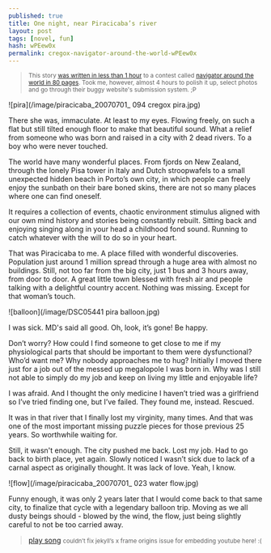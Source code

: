 ```yaml
---
published: true
title: One night, near Piracicaba’s river
layout: post
tags: [novel, fun]
hash: wPEew0x
permalink: cregox-navigator-around-the-world-wPEew0x
---
```


> <small>This story [was written in less than 1 hour](https://github.com/cauerego/cauerego.github.io/blob/master/_posts/2015-12-31-cregox-navigator-around-the-world.markdown) to a contest called [navigator around the world in 80 pages](http://navigatoraroundtheworld.com/). Took me, however, almost 4 hours to polish it up, select photos and go through their buggy website's submission system. ;P</small>

![pira](/image/piracicaba_20070701_ 094 cregox pira.jpg)

There she was, immaculate. At least to my eyes. Flowing freely, on such a flat but still tilted enough floor to make that beautiful sound. What a relief from someone who was born and raised in a city with 2 dead rivers. To a boy who were never touched.

The world have many wonderful places. From fjords on New Zealand, through the lonely Pisa tower in Italy and Dutch stroopwafels to a small unexpected hidden beach in Porto’s own city, in which people can freely enjoy the sunbath on their bare boned skins, there are not so many places where one can find oneself.

It requires a collection of events, chaotic environment stimulus aligned with our own mind history and stories being constantly rebuilt. Sitting back and enjoying singing along in your head a childhood fond sound. Running to catch whatever with the will to do so in your heart.

That was Piracicaba to me. A place filled with wonderful discoveries. Population just around  1 million spread through a huge area with almost no buildings. Still, not too far from the big city, just 1 bus and 3 hours away, from door to door. A great little town blessed with fresh air and people talking with a delightful country accent. Nothing was missing. Except for that woman’s touch.

![balloon](/image/DSC05441 pira balloon.jpg)

I was sick. MD's said all good. Oh, look, it’s gone! Be happy.

Don’t worry? How could I find someone to get close to me if my physiological parts that should be important to them were dysfunctional? Who’d want me? Why nobody approaches me to hug? Initially I moved there just for a job out of the messed up megalopole I was born in. Why was I still not able to simply do my job and keep on living my little and enjoyable life?

I was afraid. And I thought the only medicine I haven’t tried was a girlfriend so I’ve tried finding one, but I’ve failed. They found me, instead. Rescued.

It was in that river that I finally lost my virginity, many times. And that was one of the most important missing puzzle pieces for those previous 25 years. So worthwhile waiting for.

Still, it wasn't enough. The city pushed me back. Lost my job. Had to go back to birth place, yet again. Slowly noticed I wasn’t sick due to lack of a carnal aspect as originally thought. It was lack of love. Yeah, I know.

![flow](/image/piracicaba_20070701_ 023 water flow.jpg)

Funny enough, it was only 2 years later that I would come back to that same city, to finalize that cycle with a legendary balloon trip. Moving as we all dusty beings should - blowed by the wind, the flow, just being slightly careful to not be too carried away.

> [play song](https://www.youtube.com/watch?v=tH2w6Oxx0kQ) <small>couldn’t fix jekyll’s x frame origins issue for embedding youtube here! :(</small>
